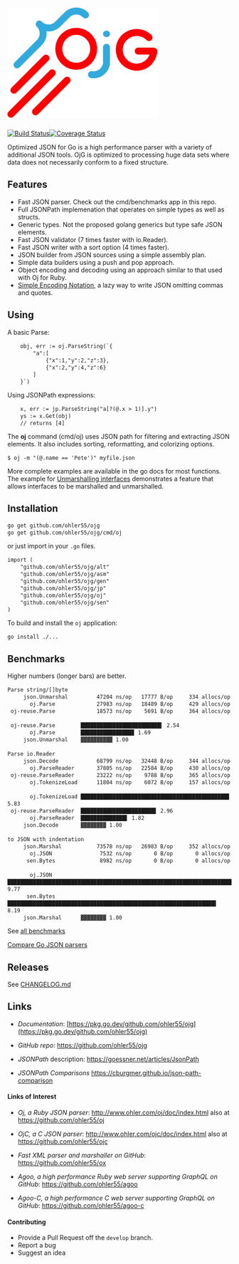 # [![{}j](assets/ojg_comet.svg)](https://github.com/ohler55/ojg)

[![Build Status](https://img.shields.io/travis/ohler55/ojg/master.svg?logo=travis)](http://travis-ci.org/ohler55/ojg?branch=master)[![Coverage Status](https://coveralls.io/repos/github/ohler55/ojg/badge.svg?branch=master)](https://coveralls.io/github/ohler55/ojg?branch=master)

Optimized JSON for Go is a high performance parser with a variety of
additional JSON tools. OjG is optimized to processing huge data sets
where data does not necessarily conform to a fixed structure.

## Features

 - Fast JSON parser. Check out the cmd/benchmarks app in this repo.
 - Full JSONPath implemenation that operates on simple types as well as structs.
 - Generic types. Not the proposed golang generics but type safe JSON elements.
 - Fast JSON validator (7 times faster with io.Reader).
 - Fast JSON writer with a sort option (4 times faster).
 - JSON builder from JSON sources using a simple assembly plan.
 - Simple data builders using a push and pop approach.
 - Object encoding and decoding using an approach similar to that used with Oj for Ruby.
 - [Simple Encoding Notation](sen.md), a lazy way to write JSON omitting commas and quotes.

## Using

A basic Parse:

```golang
    obj, err := oj.ParseString(`{
        "a":[
            {"x":1,"y":2,"z":3},
            {"x":2,"y":4,"z":6}
        ]
    }`)
```

Using JSONPath expressions:

```golang
    x, err := jp.ParseString("a[?(@.x > 1)].y")
    ys := x.Get(obj)
    // returns [4]
```

The **oj** command (cmd/oj) uses JSON path for filtering and
extracting JSON elements. It also includes sorting, reformatting, and
colorizing options.

```
$ oj -m "(@.name == 'Pete')" myfile.json

```

More complete examples are available in the go docs for most
functions. The example for [Unmarshalling
interfaces](oj/example_interface_test.go) demonstrates a feature that
allows interfaces to be marshalled and unmarshalled.

## Installation
```
go get github.com/ohler55/ojg
go get github.com/ohler55/ojg/cmd/oj

```

or just import in your `.go` files.

```
import (
    "github.com/ohler55/ojg/alt"
    "github.com/ohler55/ojg/asm"
    "github.com/ohler55/ojg/gen"
    "github.com/ohler55/ojg/jp"
    "github.com/ohler55/ojg/oj"
    "github.com/ohler55/ojg/sen"
)
```

To build and install the `oj` application:

```
go install ./...
```

## Benchmarks

Higher numbers (longer bars) are better.

```
Parse string/[]byte
     json.Unmarshal         47204 ns/op   17777 B/op     334 allocs/op
       oj.Parse             27983 ns/op   18489 B/op     429 allocs/op
 oj-reuse.Parse             18573 ns/op    5691 B/op     364 allocs/op

 oj-reuse.Parse        █████████████████████████▍ 2.54
       oj.Parse        ████████████████▊ 1.69
     json.Unmarshal    ▓▓▓▓▓▓▓▓▓▓ 1.00

Parse io.Reader
     json.Decode            68799 ns/op   32448 B/op     344 allocs/op
       oj.ParseReader       37805 ns/op   22584 B/op     430 allocs/op
 oj-reuse.ParseReader       23222 ns/op    9788 B/op     365 allocs/op
       oj.TokenizeLoad      11804 ns/op    6072 B/op     157 allocs/op

       oj.TokenizeLoad ██████████████████████████████████████████████▋ 5.83
 oj-reuse.ParseReader  ███████████████████████▋ 2.96
       oj.ParseReader  ██████████████▌ 1.82
     json.Decode       ▓▓▓▓▓▓▓▓ 1.00

to JSON with indentation
     json.Marshal           73578 ns/op   26983 B/op     352 allocs/op
       oj.JSON               7532 ns/op       0 B/op       0 allocs/op
      sen.Bytes              8982 ns/op       0 B/op       0 allocs/op

       oj.JSON         ██████████████████████████████████████████████████████████████████████████████▏ 9.77
      sen.Bytes        █████████████████████████████████████████████████████████████████▌ 8.19
     json.Marshal      ▓▓▓▓▓▓▓▓ 1.00
```

See [all benchmarks](benchmarks.md)

[Compare Go JSON parsers](https://github.com/ohler55/compare-go-json)

## Releases

See [CHANGELOG.md](CHANGELOG.md)

## Links

- *Documentation*: [https://pkg.go.dev/github.com/ohler55/ojg](https://pkg.go.dev/github.com/ohler55/ojg)

- *GitHub* *repo*: https://github.com/ohler55/ojg

- *JSONPath* description: https://goessner.net/articles/JsonPath

- *JSONPath Comparisons* https://cburgmer.github.io/json-path-comparison


#### Links of Interest

 - *Oj, a Ruby JSON parser*: http://www.ohler.com/oj/doc/index.html also at https://github.com/ohler55/oj

 - *OjC, a C JSON parser*: http://www.ohler.com/ojc/doc/index.html also at https://github.com/ohler55/ojc

 - *Fast XML parser and marshaller on GitHub*: https://github.com/ohler55/ox

 - *Agoo, a high performance Ruby web server supporting GraphQL on GitHub*: https://github.com/ohler55/agoo

 - *Agoo-C, a high performance C web server supporting GraphQL on GitHub*: https://github.com/ohler55/agoo-c

#### Contributing

+ Provide a Pull Request off the `develop` branch.
+ Report a bug
+ Suggest an idea
